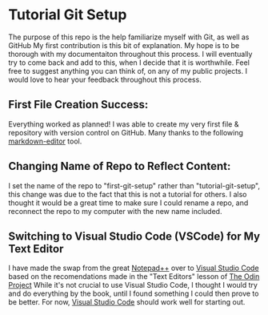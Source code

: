 # Tutorial Git Setup
The purpose of this repo is the help familiarize myself with Git, as well as GitHub
My first contribution is this bit of explanation. My hope is to be thorough with my documentaiton throughout this process.
I will eventually try to come back and add to this, when I decide that it is worthwhile.
Feel free to suggest anything you can think of, on any of my public projects. I would love to hear your feedback throughout this process.

## First File Creation Success:
Everything worked as planned! I was able to create my very first file & repository with version control on GitHub. Many thanks to the following [markdown-editor](https://markdown-editor.github.io/# "markdown-editor") tool.

## Changing Name of Repo to Reflect Content:
I set the name of the repo to "first-git-setup" rather than "tutorial-git-setup", this change was due to the fact that this is not a tutorial for others.
I also thought it would be a great time to make sure I could rename a repo, and reconnect the repo to my computer with the new name included.

## Switching to Visual Studio Code (VSCode) for My Text Editor
I have made the swap from the great [Notepad++](https://notepad-plus-plus.org/ "Notepad++") over to [Visual Studio Code](https://code.visualstudio.com/ "Visual Studio Code") based on the recomendations made in the "Text Editors" lesson of [The Odin Project](https://www.theodinproject.com "The Odin Project")
While it's not crucial to use Visual Studio Code, I thought I would try and do everything by the book, until I found something I could then prove to be better. For now, [Visual Studio Code](https://code.visualstudio.com/ "Visual Studio Code") should work well for starting out.
